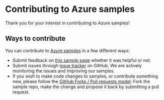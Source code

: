# Contributing to Azure samples

Thank you for your interest in contributing to Azure samples!

## Ways to contribute

You can contribute to [Azure samples](https://azure.microsoft.com/documentation/samples/) in a few different ways:

- Submit feedback on [this sample page](https://azure.microsoft.com/documentation/samples/acs-java-deploy-image-from-acr-to-acs-orchestrator/) whether it was helpful or not.  
- Submit issues through [issue tracker](https://github.com/Azure-Samples/acs-java-deploy-image-from-acr-to-acs-orchestrator/issues) on GitHub. We are actively monitoring the issues and improving our samples.
- If you wish to make code changes to samples, or contribute something new, please follow the [GitHub Forks / Pull requests model](https://help.github.com/articles/fork-a-repo/): Fork the sample repo, make the change and propose it back by submitting a pull request.